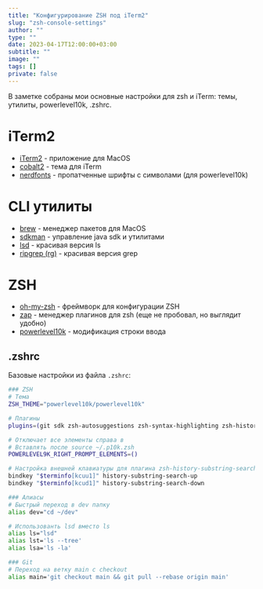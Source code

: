 ```yaml
---
title: "Конфигурирование ZSH под iTerm2"
slug: "zsh-console-settings"
author: ""
type: ""
date: 2023-04-17T12:00:00+03:00
subtitle: ""
image: ""
tags: []
private: false
---
```

В заметке собраны мои основные настройки для zsh и iTerm: темы, утилиты, powerlevel10k, .zshrc.

<!--more-->

# iTerm2
* [iTerm2](https://iterm2.com) - приложение для MacOS
* [cobalt2](https://iterm2colorschemes.com) - тема для iTerm
* [nerdfonts](https://www.nerdfonts.com/font-downloads) - пропатченные шрифты с символами (для powerlevel10k)

# CLI утилиты
* [brew](https://brew.sh) - менеджер пакетов для MacOS
* [sdkman](https://sdkman.io) - управление java sdk и утилитами
* [lsd](https://github.com/lsd-rs/lsd) - красивая версия ls
* [ripgrep (rg)](https://github.com/BurntSushi/ripgrep) - красивая версия grep

# ZSH
* [oh-my-zsh](https://ohmyz.sh) - фреймворк для конфигурации ZSH
* [zap](https://github.com/zap-zsh/zap) - менеджер плагинов для zsh (еще не пробовал, но выглядит удобно)
* [powerlevel10k](https://github.com/romkatv/powerlevel10k) - модификация строки ввода

## .zshrc
Базовые настройки из файла `.zshrc`:
```bash
### ZSH
# Тема
ZSH_THEME="powerlevel10k/powerlevel10k"

# Плагины
plugins=(git sdk zsh-autosuggestions zsh-syntax-highlighting zsh-history-substring-search)

# Отключает все элементы справа в 
# Вставлять после source ~/.p10k.zsh
POWERLEVEL9K_RIGHT_PROMPT_ELEMENTS=()

# Настройка внешней клавиатуры для плагина zsh-history-substring-search
bindkey "$terminfo[kcuu1]" history-substring-search-up
bindkey "$terminfo[kcud1]" history-substring-search-down

### Алиасы
# Быстрый переход в dev папку
alias dev="cd ~/dev"

# Использованть lsd вместо ls
alias ls="lsd"
alias lst='ls --tree'
alias lsa='ls -la'

### Git
# Переход на ветку main с checkout
alias main='git checkout main && git pull --rebase origin main'
```
